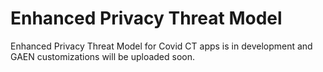 # Enhanced Privacy Threat Model

Enhanced Privacy Threat Model for Covid CT apps is in development and GAEN customizations will be uploaded soon.

